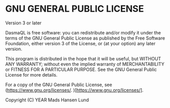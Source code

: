 # GNU GENERAL PUBLIC LICENSE

Version 3 or later

DasmaQL is free software: you can redistribute and/or modify it under the terms of the GNU General Public License as published by the Free Software Foundation, either version 3 of the License, or (at your option) any later version.

This program is distributed in the hope that it will be useful, but WITHOUT ANY WARRANTY; without even the implied warranty of MERCHANTABILITY or FITNESS FOR A PARTICULAR PURPOSE. See the GNU General Public License for more details.

For a copy of the GNU General Public License, see (https://www.gnu.org/licenses/.
)[https://www.gnu.org/licenses/].

Copyright (C) YEAR Mads Hansen Lund